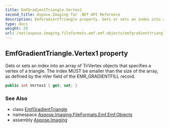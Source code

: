 ```yaml
---
title: EmfGradientTriangle.Vertex1
second_title: Aspose.Imaging for .NET API Reference
description: EmfGradientTriangle property. Gets or sets an index into an array of TriVertex objects that specifies a vertex of a triangle. The index MUST be smaller than the size of the array as defined by the nVer field of the EMR_GRADIENTFILL record
type: docs
weight: 20
url: /net/aspose.imaging.fileformats.emf.emf.objects/emfgradienttriangle/vertex1/
---
```

## EmfGradientTriangle.Vertex1 property

Gets or sets an index into an array of TriVertex objects that specifies a vertex of a triangle. The index MUST be smaller than the size of the array, as defined by the nVer field of the EMR_GRADIENTFILL record.

```csharp
public int Vertex1 { get; set; }
```

### See Also

* class [EmfGradientTriangle](../)
* namespace [Aspose.Imaging.FileFormats.Emf.Emf.Objects](../../emfgradienttriangle/)
* assembly [Aspose.Imaging](../../../)


